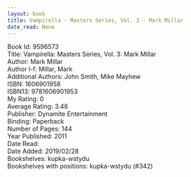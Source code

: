 ```yaml
---
layout: book
title: Vampirella - Masters Series, Vol. 3 - Mark Millar
date_read: None
---
```


Book Id: 9596573<br />
Title: Vampirella: Masters Series, Vol. 3: Mark Millar<br />
Author: Mark Millar<br />
Author l-f: Millar, Mark<br />
Additional Authors: John      Smith, Mike Mayhew<br />
ISBN: 1606901958<br />
ISBN13: 9781606901953<br />
My Rating: 0<br />
Average Rating: 3.48<br />
Publisher: Dynamite Entertainment<br />
Binding: Paperback<br />
Number of Pages: 144<br />
Year Published: 2011<br />
Date Read: <br />
Date Added: 2019/02/28<br />
Bookshelves: kupka-wstydu<br />
Bookshelves with positions: kupka-wstydu (#342)<br />

